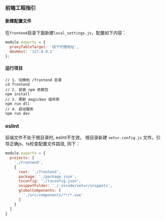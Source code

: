 ### 前端工程指引

#### 新建配置文件

在`frontend`目录下面新建`local_settings.js`，配置如下内容：

```javascript
module.exports = {
  proxyTableTarget: '线下代理地址',
  devHost: '127.0.0.1'
};
```

#### 运行项目

```shell
// 1. 切换到 /frontend 目录
cd frontend
// 2. 安装 npm 依赖包
npm install
// 3. 更新 magicbox 组件库
npm run dll
// 4. 启动服务
npm run dev 
```

### eslint 
前端文件不处于根目录时, eslint不生效。 根目录新建 `vetur.config.js` 文件。引导正确js、ts检查配置文件路径, 同下：
```javascript
module.exports = {
  projects: [
    './frontend',
    {
      root: './frontend',
      package: './package.json',
      tsconfig: './tsconfig.json',
      snippetFolder: './.vscode/vetur/snippets',
      globalComponents: [
        './src/components/**/*.vue'
      ]
    }
  ]
}
```